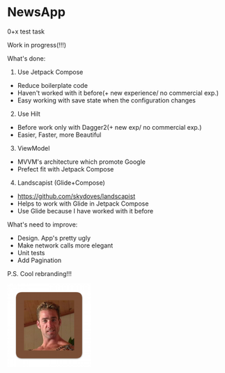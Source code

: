# NewsApp
0+x test task

Work in progress(!!!)

What's done:
1) Use  Jetpack Compose
- Reduce boilerplate code
- Haven't worked with it before(+ new experience/ no commercial exp.)
- Easy working with save state when the configuration changes
2) Use Hilt
- Before work only with Dagger2(+ new exp/ no commercial exp.)
- Easier, Faster, more Beautiful
3) ViewModel
- MVVM's architecture which promote Google
- Prefect fit with Jetpack Compose
4) Landscapist (Glide+Compose)
- https://github.com/skydoves/landscapist
- Helps to work with Glide in Jetpack Compose
- Use Glide because I have worked with it before

What's need to improve:
- Design. App's pretty ugly
- Make network calls more elegant
- Unit tests
- Add Pagination

P.S.
Cool rebranding!!!

![This is an image](https://github.com/IvanShalimov/NewsApp/blob/main/app/src/main/res/mipmap-xxxhdpi/ic_launcher.png)
